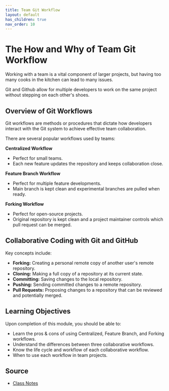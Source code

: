 ```yaml
---
title: Team Git Workflow
layout: default
has_children: true
nav_order: 10
---
```


# The How and Why of Team Git Workflow

Working with a team is a vital component of larger projects, but having too many cooks in the kitchen can lead to many issues.

Git and Github allow for multiple developers to work on the same project without stepping on each other's shoes.

## Overview of Git Workflows

Git workflows are methods or procedures that dictate how developers interact with the Git system to achieve effective team collaboration.

There are several popular workflows used by teams:

**Centralized Workflow**
- Perfect for small teams.
- Each new feature updates the repository and keeps collaboration close.

**Feature Branch Workflow**
- Perfect for multiple feature developments.
- Main branch is kept clean and experimental branches are pulled when ready.

**Forking Workflow**
- Perfect for open-source projects.
- Original repository is kept clean and a project maintainer controls which pull request can be merged.

## Collaborative Coding with Git and GitHub

Key concepts include:

- **Forking:** Creating a personal remote copy of another user's remote repository.
- **Cloning:** Making a full copy of a repository at its current state.
- **Committing:** Saving changes to the local repository.
- **Pushing:** Sending committed changes to a remote repository.
- **Pull Requests:** Proposing changes to a repository that can be reviewed and potentially merged.

## Learning Objectives

Upon completion of this module, you should be able to:

- Learn the pros & cons of using Centralized, Feature Branch, and Forking workflows.
- Understand the differences between three collaborative workflows.
- Know the life cycle and workflow of each collaborative workflow.
- When to use each workflow in team projects.

## Source

- [Class Notes](https://stungeye.github.io/Software-Development-And-Documentation-1/03-git-team-collaboration/index.html#20)

